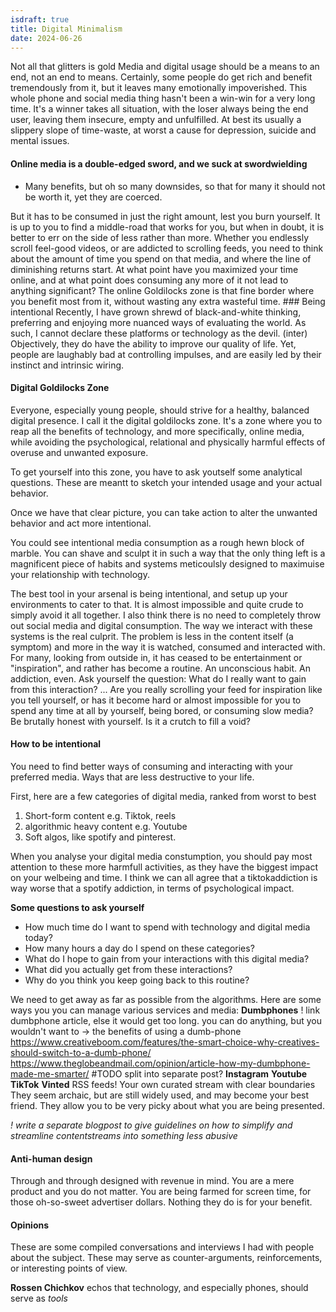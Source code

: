 ```yaml
---
isdraft: true
title: Digital Minimalism
date: 2024-06-26
---
```


Not all that glitters is gold Media and digital usage should be a means
to an end, not an end to means. Certainly, some people do get rich and
benefit tremendously from it, but it leaves many emotionally
impoverished. This whole phone and social media thing hasn't been a
win-win for a very long time. It's a winner takes all situation, with
the loser always being the end user, leaving them insecure, empty and
unfulfilled. At best its usually a slippery slope of time-waste, at
worst a cause for depression, suicide and mental issues.

#### Online media is a double-edged sword, and we suck at swordwielding

- Many benefits, but oh so many downsides, so that for many it should not be worth it, yet they are coerced.

But it has to be consumed in just the right amount, lest you burn
yourself. It is up to you to find a middle-road that works for you, but
when in doubt, it is better to err on the side of less rather than more.
Whether you endlessly scroll feel-good videos, or are addicted to
scrolling feeds, you need to think about the amount of time you spend on
that media, and where the line of diminishing returns start. At what
point have you maximized your time online, and at what point does
consuming any more of it not lead to anything significant? The online
Goldilocks zone is that fine border where you benefit most from it,
without wasting any extra wasteful time. ### Being intentional Recently,
I have grown shrewd of black-and-white thinking, preferring and enjoying
more nuanced ways of evaluating the world. As such, I cannot declare
these platforms or technology as the devil. (inter) Objectively, they do
have the ability to improve our quality of life. Yet, people are
laughably bad at controlling impulses, and are easily led by their
instinct and intrinsic wiring.

#### Digital Goldilocks Zone

Everyone, especially young people, should strive for a healthy, balanced digital presence. I call it the digital goldilocks zone.  It's a zone where you to reap all the benefits of technology, and more specifically, online media, while avoiding the psychological, relational and physically harmful effects of overuse and unwanted exposure.

To get yourself into this zone, you have to ask youtself some analytical questions. These are meantt to sketch your intended usage and your actual behavior. 

Once we have that clear picture, you can take action to alter the unwanted behavior and act more intentional.

You could see intentional media consumption as a rough hewn block of marble. You can shave and sculpt it in such a way that the only thing left is a magnificent piece of habits and systems meticoulsly designed to maximuise your relationship with technology.

The best tool in your arsenal is being intentional, and setup up your environments to cater to that. It is almost impossible and quite crude to simply avoid it all together. I also think there is no need to completely throw out social media and
digital consumption. The way we interact with these systems is the
real culprit. The problem is less in the content itself (a symptom) and more
in the way it is watched, consumed and interacted with. For many,
looking from outside in, it has ceased to be entertainment or
"inspiration", and rather has become a routine. An unconscious habit. An
addiction, even. Ask yourself the question: What do I really want to
gain from this interaction? ... Are you really scrolling your feed for
inspiration like you tell yourself, or has it become hard or almost
impossible for you to spend any time at all by yourself, being bored, or
consuming slow media? Be brutally honest with yourself. Is it a crutch
to fill a void?

#### How to be intentional

You need to find better ways of consuming and interacting with your
preferred media. Ways that are less destructive to your life.

First, here are a few categories of digital media, ranked from worst to best

1. Short-form content e.g. Tiktok, reels
2. algorithmic heavy content e.g. Youtube
3. Soft algos, like spotify and pinterest.

When you analyse your digital media constumption, you should pay most attention to these more harmfull activities, as they have the biggest impact on your welbeing and time. I think we can all agree that a tiktokaddiction is way worse that a spotify addiction, in terms of psychological impact.


**Some questions to ask yourself**

- How much time do I want to spend with technology and digital media today?
- How many hours a day do I spend on these categories?
- What do I hope to gain from your interactions with this digital media?
- What did you actually get from these interactions?
- Why do you think you keep going back to this routine?


We need to get away as far as possible from the algorithms. Here are
some ways you you can manage various services and media: **Dumbphones** ! link dumbphone article, else it would get too long.
you can do anything, but you wouldn't want to -> the benefits of using a
dumb-phone
https://www.creativeboom.com/features/the-smart-choice-why-creatives-should-switch-to-a-dumb-phone/
https://www.theglobeandmail.com/opinion/article-how-my-dumbphone-made-me-smarter/
#TODO split into separate post? **Instagram** **Youtube** **TikTok**
**Vinted** RSS feeds! Your own curated stream with clear boundaries They
seem archaic, but are still widely used, and may become your best
friend. They allow you to be very picky about what you are being
presented.

*! write a separate blogpost to give guidelines on how to simplify and streamline contentstreams into something less abusive*

#### Anti-human design

Through and through designed with revenue in mind. You are a mere
product and you do not matter. You are being farmed for screen time, for
those oh-so-sweet advertiser dollars. Nothing they do is for your
benefit.

#### Opinions

These are some compiled conversations and interviews I had with people about the subject. These may serve as counter-arguments, reinforcements, or interesting points of view.

**Rossen Chichkov** echos that technology, and especially phones, should serve as *tools*
